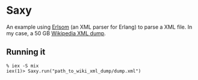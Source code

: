Saxy
====

An example using [Erlsom](https://github.com/willemdj/erlsom) (an XML parser for Erlang) to parse a XML file. In my case, a 50 GB [Wikipedia XML dump](http://meta.wikimedia.org/wiki/Data_dump_torrents).

## Running it

```
% iex -S mix
iex(1)> Saxy.run("path_to_wiki_xml_dump/dump.xml")
```

